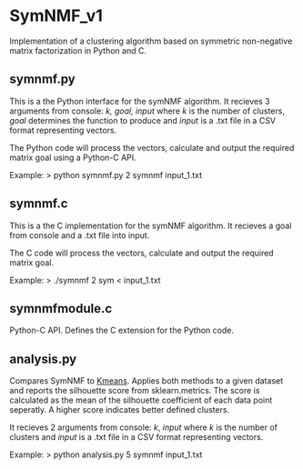 # SymNMF_v1
Implementation of a clustering algorithm based on symmetric non-negative matrix factorization in Python and C.

## symnmf.py
This is a the Python interface for the symNMF algorithm.
It recieves 3 arguments from console: _k, goal, input_ where _k_ is the number of clusters, _goal_ determines the function to produce and _input_ is a .txt file in a CSV format representing vectors.

The Python code will process the vectors, calculate and output the required matrix goal using a Python-C API.

Example: > python symnmf.py 2 symnmf input_1.txt

## symnmf.c
This is a the C implementation for the symNMF algorithm.
It recieves a goal from console and a .txt file into input.

The C code will process the vectors, calculate and output the required matrix goal.

Example: > ./symnmf 2 sym < input_1.txt

## symnmfmodule.c
Python-C API. Defines the C extension for the Python code.

## analysis.py
Compares SymNMF to [Kmeans](https://github.com/OzCabiri/K-means-clustering_v1).
Applies both methods to a given dataset and reports the silhouette score from sklearn.metrics.
The score is calculated as the mean of the silhouette coefficient of each data point seperatly.
A higher score indicates better defined clusters.

It recieves 2 arguments from console: _k_, _input_ where _k_ is the number of clusters and _input_ is a .txt file in a CSV format representing vectors.

Example: > python analysis.py 5 symnmf input_1.txt